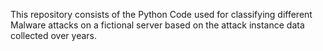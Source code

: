 This repository consists of the Python Code used for classifying different Malware attacks on a fictional server based on the attack instance data collected over years.
